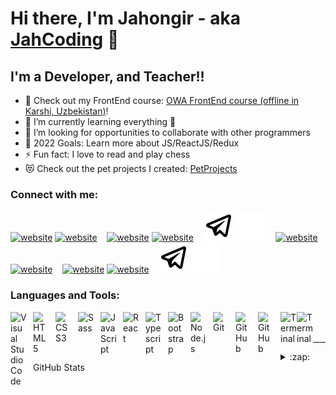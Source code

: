 # Hi there, I'm Jahongir - aka [JahCoding][website] 👋 




## I'm a Developer, and Teacher!!

- 🔭 Check out my FrontEnd course: [OWA FrontEnd course (offline in Karshi, Uzbekistan)][course]!
- 🌱 I’m currently learning everything 🤣
- 👯 I’m looking for opportunities to collaborate with other programmers
- 🥅 2022 Goals: Learn more about JS/ReactJS/Redux
- ⚡ Fun fact: I love to read and play chess
- 😻 Check out the pet projects I created: [PetProjects](https://jahcoding.uz/#portfolio)

### Connect with me:

[![website](./img/globe-light.svg)](https://jahcoding.uz/#gh-light-mode-only)
[![website](./img/globe-dark.svg)](https://jahcoding.uz/#gh-dark-mode-only)
&nbsp;&nbsp;
[![website](./img/youtube-light.svg)](https://youtube.com#gh-light-mode-only)
[![website](./img/youtube-dark.svg)](https://youtube.com#gh-dark-mode-only)
&nbsp;&nbsp;
[![website](./img/tg-light.svg)](https://t.me/jahcoding#gh-light-mode-only)
[![website](./img/tg-dark.svg)](https://t.me/jahcoding#gh-dark-mode-only)
&nbsp;&nbsp;
[![website](./img/linkedin-light.svg)](https://linkedin.com/in/jahcoding#gh-light-mode-only)
[![website](./img/linkedin-dark.svg)](https://linkedin.com/in/jahcoding#gh-dark-mode-only)
&nbsp;&nbsp;
[![website](./img/instagram-light.svg)](https://instagram.com/jahcoding#gh-light-mode-only)
[![website](./img/instagram-dark.svg)](https://instagram.com/jahcoding#gh-dark-mode-only)
&nbsp;&nbsp;
[![website](./img/tg-light.svg)](https://t.me/jahcoding#gh-light-mode-only)
[![website](./img/tg-dark.svg)](https://t.me/jahcoding#gh-dark-mode-only)


### Languages and Tools:

[<img align="left" alt="Visual Studio Code" width="26px" src="https://cdn.jsdelivr.net/gh/devicons/devicon/icons/vscode/vscode-original.svg" style="padding-right:10px;" />][website]
[<img align="left" alt="HTML5" width="26px" src="https://cdn.jsdelivr.net/gh/devicons/devicon/icons/html5/html5-original.svg" style="padding-right:10px;" />][website]
[<img align="left" alt="CSS3" width="26px" src="https://cdn.jsdelivr.net/gh/devicons/devicon/icons/css3/css3-original.svg" style="padding-right:10px;" />][website]
[<img align="left" alt="Sass" width="26px" src="https://cdn.jsdelivr.net/gh/devicons/devicon/icons/sass/sass-original.svg" style="padding-right:10px;" />][website]
[<img align="left" alt="JavaScript" width="26px" src="https://cdn.jsdelivr.net/gh/devicons/devicon/icons/javascript/javascript-original.svg" style="padding-right:10px;" />][website]
[<img align="left" alt="React" width="26px" src="https://cdn.jsdelivr.net/gh/devicons/devicon/icons/react/react-original.svg" style="padding-right:10px;" />][website]
[<img align="left" alt="Typescript" width="26px" src="https://cdn.jsdelivr.net/gh/devicons/devicon/icons/typescript/typescript-original.svg" style="padding-right:10px;" />][website]
[<img align="left" alt="Bootstrap" width="26px" src="https://cdn.jsdelivr.net/gh/devicons/devicon/icons/bootstrap/bootstrap-original.svg" style="padding-right:10px;" />][website]
[<img align="left" alt="Node.js" width="26px" src="https://cdn.jsdelivr.net/gh/devicons/devicon/icons/nodejs/nodejs-original.svg" style="padding-right:10px;" />][website]
[<img align="left" alt="Git" width="26px" src="https://cdn.jsdelivr.net/gh/devicons/devicon/icons/git/git-original.svg" style="padding-right:10px;" />][website]
[<img align="left" alt="GitHub" width="26px" src="https://user-images.githubusercontent.com/3369400/139447912-e0f43f33-6d9f-45f8-be46-2df5bbc91289.png" style="padding-right:10px;" />][website]
[<img align="left" alt="GitHub" width="26px" src="https://user-images.githubusercontent.com/3369400/139448065-39a229ba-4b06-434b-bc67-616e2ed80c8f.png" style="padding-right:10px;" />][website]
[<img align="left" alt="Terminal" width="26px" src="./img/terminal-light.svg" />][website]
[<img align="left" alt="Terminal" width="26px" src="./img/terminal-dark.svg" />][website]

<br />
<br />

---


<details>
  <summary>:zap: GitHub Stats</summary>

  <img align="left" alt="JahCoding's GitHub Stats" src="https://github-readme-stats.vercel.app/api?username=jahcoding&show_icons=true&hide_border=false&title_color=ff652f&icon_color=FFE400&bg_color=09131B&text_color=ffffff&border_color=0c1a25" />

</details>

[website]: https://jahcoding.uz
[course]: http://owa.uz
[telegram]: https://t.me/jahcoding
[youtube]: https://youtube.com/
[instagram]: https://instagram.com/jahcoding
[linkedin]: https://linkedin.com/in/jahcoding
